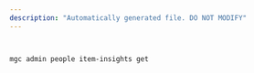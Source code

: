 ```yaml
---
description: "Automatically generated file. DO NOT MODIFY"
---
```


```bash


mgc admin people item-insights get

```
